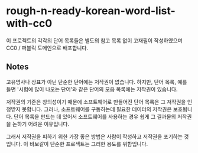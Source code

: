 # rough-n-ready-korean-word-list-with-cc0
이 프로젝트의 각각의 단어 목록들은 별도의 참고 목록 없이 고재필이 작성하였으며 CC0 / 퍼블릭 도메인으로 배포합니다.
## Notes
고유명사나 상표가 아닌 단순한 단어에는 저작권이 없습니다. 하지만, 단어 목록, 예를 들면 '시험에 많이 나오는 단어'와 같은 단어의 모음 목록에는 저작권이 있습니다.

저작권의 기준은 창의성이기 때문에 소프트웨어로 만들어진 단어 목록은 그 저작권을 인정받지 못합니다. 그러나, 소프트웨어를 구동하는데 필요한 데이터의 저작권은 보호됩니다. 단어 목록을 만드는 데 있어서 소프트웨어를 사용하는 경우 쉽게 그 결과물의 저작권을 논하기 어려운 이유입니다.

그래서 저작권을 피하기 위한 가장 좋은 방법은 사람이 작성하고 저작권을 포기하는 것입니다. 이 바보같이 단순한 프로젝트는 그러한 용도를 위함입니다.